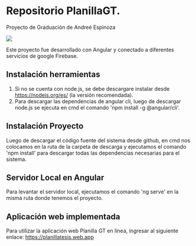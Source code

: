 # Repositorio PlanillaGT. 
Proyecto de Graduación de Andreé Espinoza

![](https://1.bp.blogspot.com/-jNyJStq_CD4/V1JSH4pC7WI/AAAAAAAAALs/NSjrogPzqyoZ-Ba_WFFJnQTgOjx-keOIACLcB/s1600/FONDO.jpg)

Este proyecto fue desarrollado con Angular y conectado a diferentes servicios de google Firebase.

## Instalación herramientas

1. Si no se cuenta con node.js, se debe descargare instalar desde https://nodejs.org/es/ (la versión recomendada).
2. Para descargar las dependencias de angular cli, luego de descargar node.js se ejecuta en cmd el comando 'npm install -g @angular/cli'.

## Instalación Proyecto

Luego de descargar el código fuente del sistema desde github, en cmd nos colocamos en la ruta de la carpeta de descarga y ejecutamos el comando 'npm install' para descargar todas las dependencias necesarias para el sistema.

## Servidor Local en Angular

Para levantar el servidor local, ejecutamos el comando 'ng serve' en la misma ruta donde tenemos el proyecto.

## Aplicación web implementada

Para utilizar la aplicación web Planilla GT en línea, ingresar al siguiente enlace: https://planillatesis.web.app
